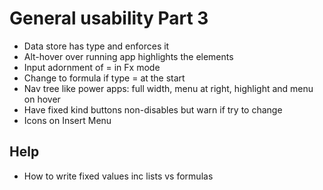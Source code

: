 General usability Part 3
========================

- Data store has type and enforces it
- Alt-hover over running app highlights the elements
- Input adornment of = in Fx mode
- Change to formula if type = at the start
- Nav tree like power apps:  full width, menu at right, highlight and menu on hover
- Have fixed kind buttons non-disables but warn if try to change
- Icons on Insert Menu

Help
----

- How to write fixed values inc lists vs formulas